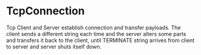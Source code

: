 # TcpConnection
Tcp Client and Server establish connection and transfer payloads. The client sends a different string each time and the server alters some parts and transfers it back to the client, until TERMINATE string arrives from client to server and server shuts itself down.

